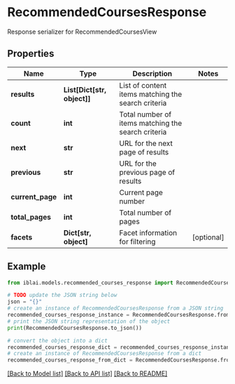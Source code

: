 # RecommendedCoursesResponse

Response serializer for RecommendedCoursesView

## Properties

Name | Type | Description | Notes
------------ | ------------- | ------------- | -------------
**results** | **List[Dict[str, object]]** | List of content items matching the search criteria | 
**count** | **int** | Total number of items matching the search criteria | 
**next** | **str** | URL for the next page of results | 
**previous** | **str** | URL for the previous page of results | 
**current_page** | **int** | Current page number | 
**total_pages** | **int** | Total number of pages | 
**facets** | **Dict[str, object]** | Facet information for filtering | [optional] 

## Example

```python
from iblai.models.recommended_courses_response import RecommendedCoursesResponse

# TODO update the JSON string below
json = "{}"
# create an instance of RecommendedCoursesResponse from a JSON string
recommended_courses_response_instance = RecommendedCoursesResponse.from_json(json)
# print the JSON string representation of the object
print(RecommendedCoursesResponse.to_json())

# convert the object into a dict
recommended_courses_response_dict = recommended_courses_response_instance.to_dict()
# create an instance of RecommendedCoursesResponse from a dict
recommended_courses_response_from_dict = RecommendedCoursesResponse.from_dict(recommended_courses_response_dict)
```
[[Back to Model list]](../README.md#documentation-for-models) [[Back to API list]](../README.md#documentation-for-api-endpoints) [[Back to README]](../README.md)


